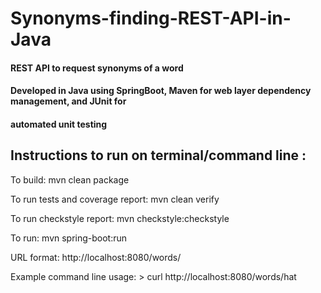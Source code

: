 # Synonyms-finding-REST-API-in-Java

#### REST API to request synonyms of a word

#### Developed in Java using SpringBoot, Maven for web layer dependency management, and JUnit for
#### automated unit testing

## Instructions to run on terminal/command line : 

To build:
  mvn clean package

To run tests and coverage report:
  mvn clean verify

To run checkstyle report:
  mvn checkstyle:checkstyle

To run:
  mvn spring-boot:run

URL format:
    http://localhost:8080/words/<letters>

Example command line usage:
    > curl http://localhost:8080/words/hat

